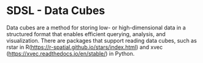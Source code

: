 # SDSL - Data Cubes

Data cubes are a method for storing low- or high-dimensional data in a structured format that enables efficient querying, analysis, and visualization. There are packages that support reading data cubes, such as rstar in R(https://r-spatial.github.io/stars/index.html) and xvec (https://xvec.readthedocs.io/en/stable/) in Python. 
